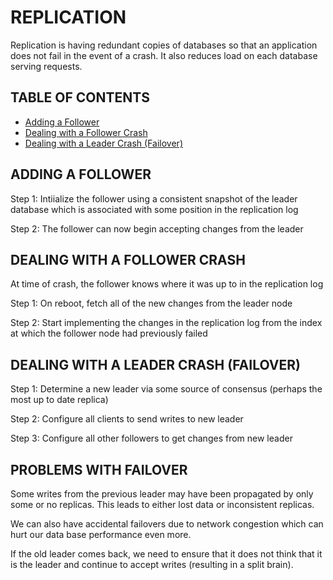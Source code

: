 # REPLICATION

Replication is having redundant copies of databases so that an application does not fail in the event of a crash. It also reduces load on each database serving requests.

## TABLE OF CONTENTS

- [Adding a Follower](#adding-a-follower)
- [Dealing with a Follower Crash](#dealing-with-a-follower-crash)
- [Dealing with a Leader Crash (Failover)](#dealing-with-a-leader-crash-failover)

## ADDING A FOLLOWER

Step 1: Intiialize the follower using a consistent snapshot of the leader database which is associated with some position in the replication log

Step 2: The follower can now begin accepting changes from the leader

## DEALING WITH A FOLLOWER CRASH

At time of crash, the follower knows where it was up to in the replication log

Step 1: On reboot, fetch all of the new changes from the leader node

Step 2: Start implementing the changes in the replication log from the index at which the follower node had previously failed

## DEALING WITH A LEADER CRASH (FAILOVER)

Step 1: Determine a new leader via some source of consensus (perhaps the most up to date replica)

Step 2: Configure all clients to send writes to new leader

Step 3: Configure all other followers to get changes from new leader

## PROBLEMS WITH FAILOVER

Some writes from the previous leader may have been propagated by only some or no replicas. This leads to either lost data or inconsistent replicas.

We can also have accidental failovers due to network congestion which can hurt our data base performance even more.

If the old leader comes back, we need to ensure that it does not think that it is the leader and continue to accept writes (resulting in a split brain).
